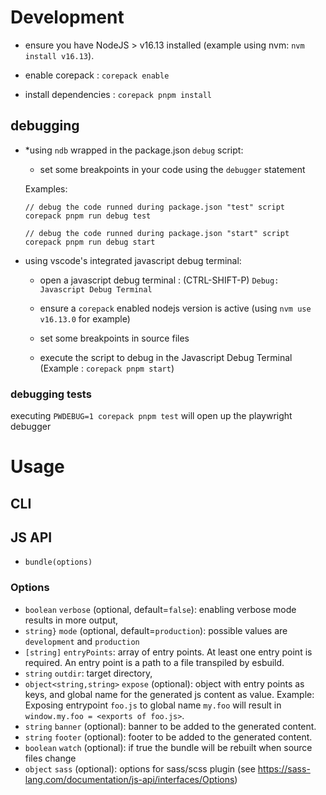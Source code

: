 # Development

- ensure you have NodeJS > v16.13 installed (example using nvm: `nvm install v16.13`). 

- enable corepack : `corepack enable`

- install dependencies : `corepack pnpm install`

## debugging

- *using `ndb` wrapped in the package.json `debug` script: 

  - set some breakpoints in your code using the `debugger` statement

  Examples: 

  ```
  // debug the code runned during package.json "test" script
  corepack pnpm run debug test

  // debug the code runned during package.json "start" script
  corepack pnpm run debug start
  ```

- using vscode's integrated javascript debug terminal: 

  - open a javascript debug terminal : (CTRL-SHIFT-P) `Debug: Javascript Debug Terminal`

  - ensure a `corepack` enabled nodejs version is active (using `nvm use v16.13.0` for example)

  - set some breakpoints in source files

  - execute the script to debug in the Javascript Debug Terminal (Example : `corepack pnpm start`)

### debugging tests

executing `PWDEBUG=1 corepack pnpm test` will open up the playwright debugger
# Usage

## CLI

## JS API

- `bundle(options)`

### Options

- `boolean` `verbose` (optional, default=`false`): enabling verbose mode results in more output,
- `string}` `mode` (optional, default=`production`): possible values are `development` and `production`
- `[string]` `entryPoints`: array of entry points. At least one entry point is required. An entry point is a path to a file transpiled by esbuild.
- `string` `outdir`: target directory,
- `object<string,string>` `expose` (optional): object with entry points as keys, and global name for the generated js content as value. Example: Exposing entrypoint `foo.js` to global name `my.foo` will result in `window.my.foo = <exports of foo.js>`.
- `string` `banner` (optional): banner to be added to the generated content.
- `string` `footer` (optional): footer to be added to the generated content.
- `boolean` `watch` (optional): if true the bundle will be rebuilt when source files change
- `object` `sass` (optional): options for sass/scss plugin (see https://sass-lang.com/documentation/js-api/interfaces/Options)
